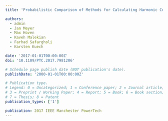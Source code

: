 ```yaml
---
title: 'Probabilistic Comparison of Methods for Calculating Harmonic Current Emission Limits'

authors:
  - admin
  - Jan Meyer
  - Max Hoven
  - Kaveh Malekian
  - Farhad Safargholi
  - Karsten Kuech

date: '2017-01-01T00:00:00Z'
doi: '10.1109/PTC.2017.7981206'

# Schedule page publish date (NOT publication's date).
publishDate: '2000-01-01T00:00:00Z'

# Publication type.
# Legend: 0 = Uncategorized; 1 = Conference paper; 2 = Journal article;
# 3 = Preprint / Working Paper; 4 = Report; 5 = Book; 6 = Book section;
# 7 = Thesis; 8 = Patent
publication_types: ['1']

publication: 2017 IEEE Manchester PowerTech
---
```

